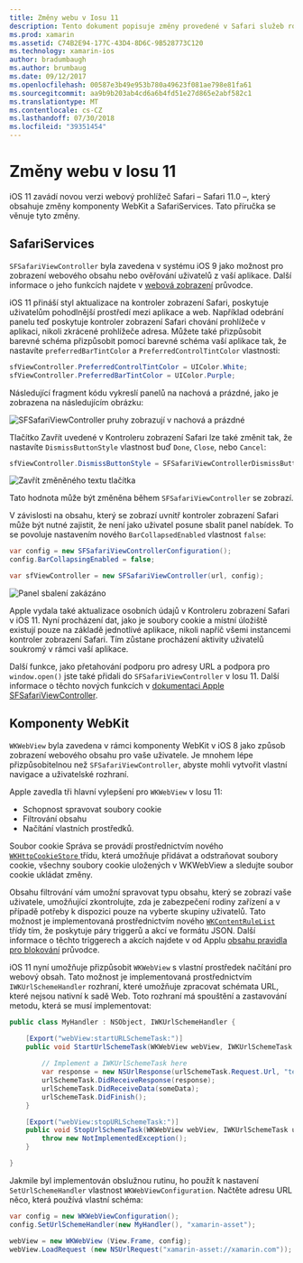 ```yaml
---
title: Změny webu v Iosu 11
description: Tento dokument popisuje změny provedené v Safari služeb rozhraní v Iosu 11 a komponenty WebKit. Popisuje způsob práce s používání stylů pro aktualizace v SFSafariViewController a nové funkce v WKWebView.
ms.prod: xamarin
ms.assetid: C74B2E94-177C-43D4-8D6C-9B528773C120
ms.technology: xamarin-ios
author: bradumbaugh
ms.author: brumbaug
ms.date: 09/12/2017
ms.openlocfilehash: 00587e3b49e953b780a49623f081ae798e81fa61
ms.sourcegitcommit: aa9b9b203ab4cd6a6b4fd51e27d865e2abf582c1
ms.translationtype: MT
ms.contentlocale: cs-CZ
ms.lasthandoff: 07/30/2018
ms.locfileid: "39351454"
---
```

# <a name="web-changes-in-ios-11"></a>Změny webu v Iosu 11

iOS 11 zavádí novou verzi webový prohlížeč Safari – Safari 11.0 –, který obsahuje změny komponenty WebKit a SafariServices. Tato příručka se věnuje tyto změny.

## <a name="safariservices"></a>SafariServices

`SFSafariViewController` byla zavedena v systému iOS 9 jako možnost pro zobrazení webového obsahu nebo ověřování uživatelů z vaší aplikace. Další informace o jeho funkcích najdete v [webová zobrazení](~/ios/user-interface/controls/uiwebview.md#safariviewcontroller) průvodce.

iOS 11 přináší styl aktualizace na kontroler zobrazení Safari, poskytuje uživatelům pohodlnější prostředí mezi aplikace a web. Například odebrání panelu teď poskytuje kontroler zobrazení Safari chování prohlížeče v aplikaci, nikoli zkrácené prohlížeče adresa. Můžete také přizpůsobit barevné schéma přizpůsobit pomocí barevné schéma vaší aplikace tak, že nastavíte `preferredBarTintColor` a `PreferredControlTintColor` vlastnosti:

```csharp
sfViewController.PreferredControlTintColor = UIColor.White;
sfViewController.PreferredBarTintColor = UIColor.Purple;
```

Následující fragment kódu vykreslí panelů na nachová a prázdné, jako je zobrazena na následujícím obrázku:

![SFSafariViewController pruhy zobrazují v nachová a prázdné](web-images/image1.png)

Tlačítko Zavřít uvedené v Kontroleru zobrazení Safari lze také změnit tak, že nastavíte `DismissButtonStyle` vlastnost buď `Done`, `Close`, nebo `Cancel`:

```csharp
sfViewController.DismissButtonStyle = SFSafariViewControllerDismissButtonStyle.Close;
```

![Zavřít změněného textu tlačítka](web-images/image2.png)

Tato hodnota může být změněna během `SFSafariViewController` se zobrazí.


V závislosti na obsahu, který se zobrazí uvnitř kontroler zobrazení Safari může být nutné zajistit, že není jako uživatel posune sbalit panel nabídek. To se povoluje nastavením nového `BarCollapsedEnabled` vlastnost `false`:

```csharp
var config = new SFSafariViewControllerConfiguration();
config.BarCollapsingEnabled = false;

var sfViewController = new SFSafariViewController(url, config);
```

![Panel sbalení zakázáno](web-images/image3.png)

Apple vydala také aktualizace osobních údajů v Kontroleru zobrazení Safari v iOS 11. Nyní procházení dat, jako je soubory cookie a místní úložiště existují pouze na základě jednotlivé aplikace, nikoli napříč všemi instancemi kontroler zobrazení Safari. Tím zůstane procházení aktivity uživatelů soukromý v rámci vaší aplikace.

Další funkce, jako přetahování podporu pro adresy URL a podpora pro `window.open()` jste také přidali do `SFSafariViewController` v Iosu 11. Další informace o těchto nových funkcích v [dokumentaci Apple SFSafariViewController](https://developer.apple.com/documentation/safariservices/sfsafariviewcontroller?changes=latest_minor).


## <a name="webkit"></a>Komponenty WebKit

`WKWebView` byla zavedena v rámci komponenty WebKit v iOS 8 jako způsob zobrazení webového obsahu pro vaše uživatele. Je mnohem lépe přizpůsobitelnou než `SFSafariViewController`, abyste mohli vytvořit vlastní navigace a uživatelské rozhraní.

Apple zavedla tři hlavní vylepšení pro `WKWebView` v Iosu 11: 

- Schopnost spravovat soubory cookie
- Filtrování obsahu
- Načítání vlastních prostředků. 

Soubor cookie Správa se provádí prostřednictvím nového [ `WKHttpCookieStore` ](https://developer.apple.com/documentation/webkit/wkhttpcookiestore) třídu, která umožňuje přidávat a odstraňovat soubory cookie, všechny soubory cookie uložených v WKWebView a sledujte soubor cookie ukládat změny.

Obsahu filtrování vám umožní spravovat typu obsahu, který se zobrazí vaše uživatele, umožňující zkontrolujte, zda je zabezpečení rodiny zařízení a v případě potřeby k dispozici pouze na vyberte skupiny uživatelů. Tato možnost je implementovaná prostřednictvím nového [ `WKContentRuleList` ](https://developer.apple.com/documentation/webkit/wkcontentrulelist) třídy tím, že poskytuje páry triggerů a akcí ve formátu JSON. Další informace o těchto triggerech a akcích najdete v od Applu [obsahu pravidla pro blokování](https://developer.apple.com/library/content/documentation/Extensions/Conceptual/ContentBlockingRules/Introduction/Introduction.html) průvodce.

iOS 11 nyní umožňuje přizpůsobit `WKWebView` s vlastní prostředek načítání pro webový obsah. Tato možnost je implementovaná prostřednictvím `IWKUrlSchemeHandler` rozhraní, které umožňuje zpracovat schémata URL, které nejsou nativní k sadě Web. Toto rozhraní má spouštění a zastavování metodu, která se musí implementovat:

```csharp
public class MyHandler : NSObject, IWKUrlSchemeHandler {

    [Export("webView:startURLSchemeTask:")]
    public void StartUrlSchemeTask(WKWebView webView, IWKUrlSchemeTask urlSchemeTask){
        
        // Implement a IWKUrlSchemeTask here
        var response = new NSUrlResponse(urlSchemeTask.Request.Url, "text/html", ContentLength, null);
        urlSchemeTask.DidReceiveResponse(response);
        urlSchemeTask.DidReceiveData(someData);
        urlSchemeTask.DidFinish();
    }

    [Export("webView:stopURLSchemeTask:")]
    public void StopUrlSchemeTask(WKWebView webView, IWKUrlSchemeTask urlSchemeTask){
        throw new NotImplementedException();
    }

}
``` 

Jakmile byl implementován obslužnou rutinu, ho použít k nastavení `SetUrlSchemeHandler` vlastnost `WKWebViewConfiguration`. Načtěte adresu URL něco, která používá vlastní schéma:

```csharp
var config = new WKWebViewConfiguration();
config.SetUrlSchemeHandler(new MyHandler(), "xamarin-asset");

webView = new WKWebView (View.Frame, config);
webView.LoadRequest (new NSUrlRequest("xamarin-asset://xamarin.com"));
```

